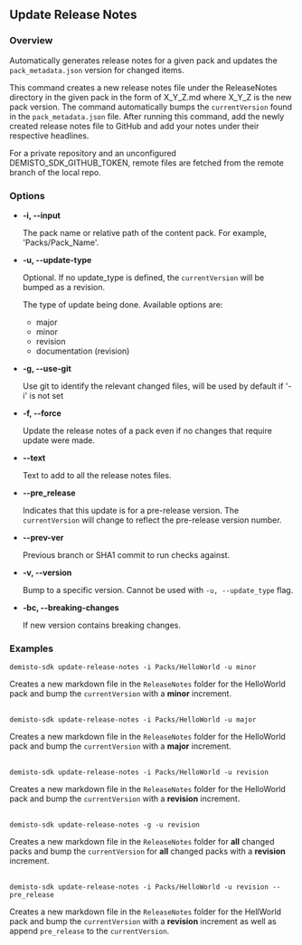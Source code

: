 ## Update Release Notes

### Overview

Automatically generates release notes for a given pack and updates the `pack_metadata.json` version for changed items.

This command creates a new release notes file under the ReleaseNotes directory in the given pack in the form of X_Y_Z.md where X_Y_Z is the new pack version. The command automatically bumps the `currentVersion` found in the `pack_metadata.json` file. After running this command, add the newly created release notes file to GitHub and add your notes under their respective headlines.

For a private repository and an unconfigured DEMISTO_SDK_GITHUB_TOKEN, remote files are fetched from the remote branch of the local repo.

### Options
* **-i, --input**

    The pack name or relative path of the content pack. For example, 'Packs/Pack_Name'.

* **-u, --update-type**

    Optional. If no update_type is defined, the `currentVersion` will be bumped as a revision.

    The type of update being done. Available options are:
    - major
    - minor
    - revision
    - documentation (revision)

* **-g, --use-git**

    Use git to identify the relevant changed files, will be used by default if '-i' is not set

* **-f, --force**

    Update the release notes of a pack even if no changes that require update were made.

* **--text**

    Text to add to all the release notes files.

* **--pre_release**

    Indicates that this update is for a pre-release version. The `currentVersion` will change to reflect the pre-release version number.

* **--prev-ver**

    Previous branch or SHA1 commit to run checks against.

* **-v, --version**

    Bump to a specific version. Cannot be used with `-u, --update_type` flag.

* **-bc, --breaking-changes**

    If new version contains breaking changes.


### Examples
```
demisto-sdk update-release-notes -i Packs/HelloWorld -u minor
```
Creates a new markdown file in the `ReleaseNotes` folder for the HelloWorld pack and bump the `currentVersion` with a **minor** increment.
<br/><br/>
```
demisto-sdk update-release-notes -i Packs/HelloWorld -u major
```
Creates a new markdown file in the `ReleaseNotes` folder for the HelloWorld pack and bump the `currentVersion` with a **major** increment.
<br/><br/>
```
demisto-sdk update-release-notes -i Packs/HelloWorld -u revision
```
Creates a new markdown file in the `ReleaseNotes` folder for the HelloWorld pack and bump the `currentVersion` with a **revision** increment.
<br/><br/>
```
demisto-sdk update-release-notes -g -u revision
```
Creates a new markdown file in the `ReleaseNotes` folder for **all** changed packs and bump the `currentVersion` for **all** changed packs with a **revision** increment.
<br/><br/>

```
demisto-sdk update-release-notes -i Packs/HelloWorld -u revision --pre_release
```
Creates a new markdown file in the `ReleaseNotes` folder for the HellWorld pack and bump the `currentVersion` with a **revision** increment as well as append `pre_release` to the `currentVersion`.
